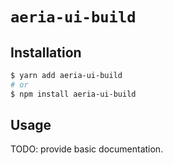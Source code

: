 # `aeria-ui-build`

## Installation

```sh
$ yarn add aeria-ui-build
# or
$ npm install aeria-ui-build
```

## Usage

TODO: provide basic documentation. 
